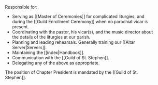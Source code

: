 Responsible for:

- Serving as [[Master of Ceremonies]] for complicated liturgies, and during the [[Guild Enrollment Ceremony]] when no parochial vicar is present.
- Coordinating with the pastor, his vicar(s), and the music director about the details of the liturgies at our parish.
- Planning and leading rehearsals. Generally training our [[Altar Server|Servers]].
- Maintaining the [[index|Handbook]].
- Communication with the [[Guild of St. Stephen]].
- Delegating any of the above as appropriate.

The position of Chapter President is mandated by the [[Guild of St. Stephen]].